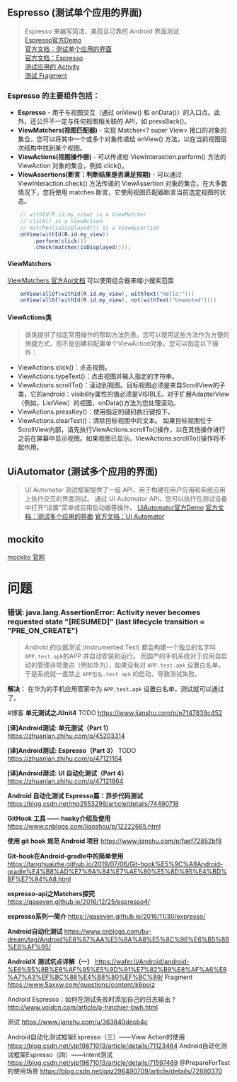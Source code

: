 ## Espresso (测试单个应用的界面)

> Espresso 来编写简洁、美观且可靠的 Android 界面测试  
> [Espresso官方Demo](https://github.com/android/testing-samples/tree/master/ui/espresso/BasicSample)  
> [官方文档：测试单个应用的界面](https://developer.android.com/training/testing/ui-testing/espresso-testing)  
> [官方文档：Espresso](https://developer.android.com/training/testing/espresso)  
> [测试应用的 Activity](https://developer.android.com/guide/components/activities/testing)  
> [测试 Fragment](https://developer.android.com/guide/fragments/test)  

### Espresso 的主要组件包括：

* **Espresso** - 用于与视图交互（通过 onView() 和 onData()）的入口点。此外，还公开不一定与任何视图相关联的 API，如 pressBack()。
* **ViewMatchers(视图匹配器)** - 实现 Matcher<? super View> 接口的对象的集合。您可以将其中一个或多个对象传递给 onView() 方法，以在当前视图层次结构中找到某个视图。
* **ViewActions(视图操作器)** - 可以传递给 ViewInteraction.perform() 方法的 ViewAction 对象的集合，例如 click()。
* **ViewAssertions(断言：判断结果是否满足预期)** - 可以通过 ViewInteraction.check() 方法传递的 ViewAssertion 对象的集合。在大多数情况下，您将使用 matches 断言，它使用视图匹配器断言当前选定视图的状态。

```java
    // withId(R.id.my_view) is a ViewMatcher
    // click() is a ViewAction
    // matches(isDisplayed()) is a ViewAssertion
    onView(withId(R.id.my_view))
        .perform(click())
        .check(matches(isDisplayed()));
```

#### ViewMatchers

[ViewMatchers 官方Api文档](https://developer.android.com/reference/androidx/test/espresso/matcher/ViewMatchers)
可以使用组合器来缩小搜索范围

```java
    onView(allOf(withId(R.id.my_view), withText("Hello!")))
    onView(allOf(withId(R.id.my_view), not(withText("Unwanted"))))
```

#### ViewActions类

> 该类提供了指定常用操作的帮助方法列表。您可以使用这些方法作为方便的快捷方式，而不是创建和配置单个ViewAction对象。您可以指定以下操作：

* ViewActions.click()：点击视图。
* ViewActions.typeText()：点击视图并输入指定的字符串。
* ViewActions.scrollTo()：滚动到视图。目标视图必须是来自ScrollView的子类，它的android：visibility属性的值必须是VISIBLE。对于扩展AdapterView（例如，ListView）的视图，onData()方法为您处理滚动。
* ViewActions.pressKey()：使用指定的键码执行键按下。
* ViewActions.clearText()：清除目标视图中的文本。
  如果目标视图位于ScrollView内部，请先执行ViewActions.scrollTo()操作，以在其他操作进行之前在屏幕中显示视图。如果视图已显示，ViewActions.scrollTo()操作将不起作用。

## UiAutomator (测试多个应用的界面)

> UI Automator 测试框架提供了一组 API，用于构建在用户应用和系统应用上执行交互的界面测试。
> 通过 UI Automator API，您可以执行在测试设备中打开“设置”菜单或应用启动器等操作。
> [UiAutomator官方Demo](https://github.com/android/testing-samples/blob/master/ui/uiautomator/BasicSample)
> [官方文档：测试多个应用的界面](https://developer.android.com/training/testing/ui-testing/uiautomator-testing)
> [官方文档：UI Automator](https://developer.android.com/training/testing/ui-automator)

## mockito

[mockito 官网](https://github.com/mockito/mockito)

# 问题

### 错误: java.lang.AssertionError: Activity never becomes requested state "[RESUMED]" (last lifecycle transition = "PRE_ON_CREATE")

> Android 的仪器测试 (Instrumented Test) 都会构建一个独立的名字叫 `APP.test.apk`的APP 并自动安装和运行。
> 而国产的手机系统对于应用自启动的管理非常激进（例如华为），如果没有对 `APP.test.apk` 设置白名单，于是系统就一直禁止 `APP包名.test.apk` 的启动，导致测试失败。

**解决：** 在华为的手机应用管家中为 `APP.test.apk` 设置白名单，测试就可以通过了。

#博客
**单元测试之JUnit4** TODO
https://www.jianshu.com/p/e7147839c452

**[译]Android测试: 单元测试（Part 1）**
https://zhuanlan.zhihu.com/p/45203314

**[译]Android测试: Espresso（Part 3）** TODO
https://zhuanlan.zhihu.com/p/47121164

**[译]Android测试: UI 自动化测试（Part 4）**
https://zhuanlan.zhihu.com/p/47121864

**Android 自动化测试 Espresso篇：异步代码测试**
https://blog.csdn.net/mq2553299/article/details/74490718

**GitHook 工具 —— husky介绍及使用**
https://www.cnblogs.com/jiaoshou/p/12222665.html

**使用 git hook 规范 Android 项目**
https://www.jianshu.com/p/faef72852bf8

**Git-hook在Android-gradle中的简单使用**
https://tanghuaizhe.github.io/2019/07/06/Git-hook%E5%9C%A8Android-gradle%E4%B8%AD%E7%9A%84%E7%AE%80%E5%8D%95%E4%BD%BF%E7%94%A8.html

**espresso-api之Matchers探究**
https://qaseven.github.io/2016/12/25/espresso4/

**espresso系列一简介**
https://qaseven.github.io/2016/11/30/expresso/

**Android自动化测试**
https://www.cnblogs.com/by-dream/tag/Android%E8%87%AA%E5%8A%A8%E5%8C%96%E6%B5%8B%E8%AF%95/

**AndroidX 测试坑点详解（一）**
https://wafer.li/Android/android-%E6%B5%8B%E8%AF%95%E5%9D%91%E7%82%B9%E8%AF%A6%E8%A7%A3%EF%BC%88%E4%B8%80%EF%BC%89/
Fragment
https://www.5axxw.com/questions/content/k6poiz

Android Espresso：如何在测试失败时添加自己的日志输出？
http://www.voidcn.com/article/p-hinchjer-bwh.html

测试
https://www.jianshu.com/u/363840decb4c

Android自动化测试框架Espresso（三）——View Action的使用
https://blog.csdn.net/yjp19871013/article/details/71123464
Android自动化测试框架Espresso（四）——intent测试
https://blog.csdn.net/yjp19871013/article/details/71597469
@PrepareForTest的使用场景
https://blog.csdn.net/qaz296490709/article/details/72880370
